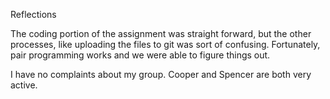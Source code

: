 Reflections

The coding portion of the assignment was straight forward, but the other processes, like uploading the files to git was sort of confusing. Fortunately, pair programming works and we were able to figure things out.

I have no complaints about my group. Cooper and Spencer are both very active.